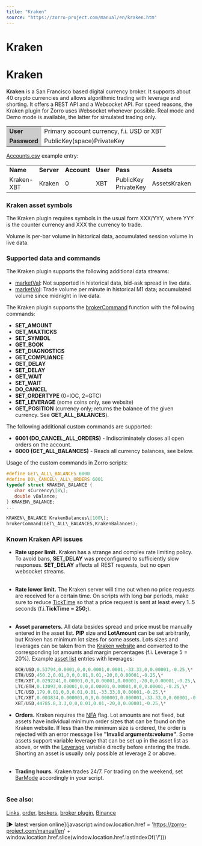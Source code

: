 ```yaml
---
title: "Kraken"
source: "https://zorro-project.com/manual/en/kraken.htm"
---
```


# Kraken

# Kraken

**Kraken** is a San Francisco based digital currency broker. It supports about 40 crypto currencies and allows algorithmic trading with leverage and shorting. It offers a REST API and a Websocket API. For speed reasons, the Kraken plugin for Zorro uses Websocket whenever possible. Real mode and Demo mode is available, the latter for simulated trading only.

<table><tbody><tr><td style="background-color: #CCCCCC"><strong>User</strong></td><td>Primary account currency, f.i. USD or XBT</td></tr><tr><td style="background-color: #CCCCCC"><strong>Password</strong></td><td>PublicKey(space)PrivateKey</td></tr></tbody></table>

[Accounts.csv](013_Asset_Account_Lists.md) example entry:

<table cellpadding="2" cellspacing="0" class="auto-style2"><tbody><tr><td class="auto-style1" style="height: 19px"><strong>Name</strong></td><td class="auto-style1" style="height: 19px"><strong>Server</strong></td><td class="auto-style1" style="height: 19px"><strong>Account</strong></td><td class="auto-style1" style="height: 19px"><strong>User</strong></td><td class="auto-style1" style="height: 19px"><strong>Pass</strong></td><td class="auto-style1" style="height: 19px"><strong>Assets</strong></td><td class="auto-style1" style="height: 19px"><strong>CCY</strong></td><td class="auto-style1" style="height: 19px"><strong>Real</strong></td><td class="auto-style1" style="height: 19px"><strong>NFA</strong></td><td class="auto-style1" style="height: 19px"><strong>Plugin</strong></td></tr><tr><td class="auto-style1" style="height: 22px">Kraken-XBT</td><td class="auto-style1" style="height: 22px">Kraken</td><td class="auto-style1" style="height: 22px">0</td><td class="auto-style1" style="height: 22px">XBT</td><td class="auto-style1" style="height: 22px">PublicKey PrivateKey</td><td class="auto-style1" style="height: 22px">AssetsKraken</td><td class="auto-style1" style="height: 22px">XBT.B8</td><td class="auto-style1" style="height: 22px">1</td><td class="auto-style1" style="height: 22px">14</td><td class="auto-style1" style="height: 22px">Kraken.dll</td></tr></tbody></table>

### Kraken asset symbols

The Kraken plugin requires symbols in the usual form XXX/YYY, where YYY is the counter currency and XXX the currency to trade.

Volume is per-bar volume in historical data, accumulated session volume in live data.

### Supported data and commands

The Kraken plugin supports the following additional data streams:

*   [marketVal](022_Price_History.md): Not supported in historical data, bid-ask spread in live data.
*   [marketVol](022_Price_History.md): Trade volume per minute in historical M1 data; accumulated volume since midnight in live data.

The Kraken plugin supports the [brokerCommand](113_brokerCommand.md) function with the following commands:

*   **SET\_AMOUNT**
*   **GET\_MAXTICKS**
*   **SET\_SYMBOL**
*   **GET\_BOOK**
*   **SET\_DIAGNOSTICS**
*   **GET\_COMPLIANCE**
*   **GET\_DELAY**
*   **SET\_DELAY**
*   **GET\_WAIT**
*   **SET\_WAIT**
*   **DO\_CANCEL**
*   **SET\_ORDERTYPE** (0=IOC, 2=GTC)
*   **SET\_LEVERAGE** (some coins only, see website)
*   **GET\_POSITION** (currency only; returns the balance of the given currency. See **GET\_ALL\_BALANCES**).

The following additional custom commands are supported:

*   **6001 (DO\_CANCEL\_ALL\_ORDERS)** - Indiscriminately closes all open orders on the account.
*   **6000 (GET\_ALL\_BALANCES)** - Reads all currency balances, see below.

Usage of the custom commands in Zorro scripts:  

```c
#define GET\_ALL\_BALANCES 6000  
#define DO\_CANCEL\_ALL\_ORDERS 6001  
typedef struct KRAKEN\_BALANCE {  
   char sCurrency\[8\];  
   double vBalance;  
} KRAKEN\_BALANCE;  
...

KRAKEN\_BALANCE KrakenBalances\[100\]; 
brokerCommand(GET\_ALL\_BALANCES,KrakenBalances);
```
  

### Known Kraken API issues

*   **Rate upper limit.** Kraken has a strange and complex rate limiting policy. To avoid bans, **SET\_DELAY** was preconfigured to sufficiently slow responses. **SET\_DELAY** affects all REST requests, but no open websocket streams.   
       
    
*   **Rate lower limit.** The Kraken server will time out when no price requests are received for a certain time. On scripts with long bar periods, make sure to reduce [TickTime](187_TickTime_MaxRequests.md) so that a price request is sent at least every 1..5 seconds (f.i.**TickTime = 250;**).  
      
*   **Asset parameters.** All data besides spread and price must be manually entered in the asset list. **PIP** size and **LotAmount** can be set arbitrarily, but Kraken has minimum lot sizes for some assets. Lots sizes and leverages can be taken from the [Kraken website](https://support.kraken.com/hc/en-us/articles/227876608-Margin-trading-pairs-and-their-maximum-leverage) and converted to the corresponding lot amounts and margin percentages (f.i. Leverage 5 = 20%). Example [asset list](013_Asset_Account_Lists.md) entries with leverages:  
    ```c
    BCH/USD,0.53794,0.0001,0,0,0.0001,0.0001,-33.33,0,0.00001,-0.25,\*
    ETH/USD,450.2,0.01,0,0,0.01,0.01,-20,0,0.00001,-0.25,\*
    ETH/XBT,0.0292241,0.00001,0,0,0.00001,0.00001,-20,0,0.00001,-0.25,\*
    LTC/ETH,0.13093,0.00001,0,0,0.00001,0.00001,0,0,0.00001,-0.25,\*
    LTC/USD,179,0.01,0,0,0.01,0.01,-33.33,0,0.00001,-0.25,\*
    LTC/XBT,0.003834,0.000001,0,0,0.000001,0.000001,-33.33,0,0.00001,-0.25,\*
    XBT/USD,44785.8,3.3,0,0,0.01,0.01,-20,0,0.00001,-0.25,\*
    ```
    
*   **Orders.** Kraken requires the [NFA](018_TradeMode.md) flag. Lot amounts are not fixed, but assets have individual minimum order sizes that can be found on the Kraken website. If less than the minimum size is ordered, the order is rejected with an error message like **"Invalid arguments:volume"**. Some assets support variable leverage that can be set up in the asset list as above, or with the [Leverage](192_PIP_PIPCost_Leverage.md) variable directly before entering the trade. Shorting an asset is usually only possible at leverage 2 or above.   
       
    
*   **Trading hours.** Kraken trades 24/7. For trading on the weekend, set [BarMode](200_BarMode.md) accordingly in your script.  
     

### See also:

[Links](247_Links_Books.md), [order](111_order.md), [brokers](214_Brokers_Data_Feeds.md), [broker plugin](brokerplugin.md), [Binance](219_Binance.md)

[► latest version online](javascript:window.location.href = 'https://zorro-project.com/manual/en' + window.location.href.slice\(window.location.href.lastIndexOf\('/'\)\))